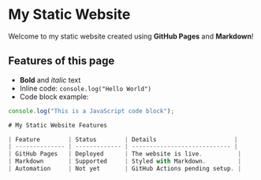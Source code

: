 # My Static Website

Welcome to my static website created using **GitHub Pages** and **Markdown**!

## Features of this page
- **Bold** and *italic* text
- Inline code: `console.log("Hello World")`
- Code block example:

```javascript
console.log("This is a JavaScript code block");

# My Static Website Features

| Feature        | Status        | Details                      |
| -------------- | ------------- | ---------------------------- |
| GitHub Pages   | Deployed      | The website is live.          |
| Markdown       | Supported     | Styled with Markdown.         |
| Automation     | Not yet       | GitHub Actions pending setup. |
